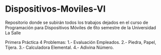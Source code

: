 # Dispositivos-Moviles-VI
Repositorio donde se subirán todos los trabajos dejados en el curso de Programación para Dispositivos Móviles de 6to semestre de la Universidad La Salle

Primera Práctica 4 Problemas:
  1.- Evaluación Empleados.
  2.- Piedra, Papel, Tijera.
  3.- Calculadora Elemental. 
  4.- Adivina Número.
